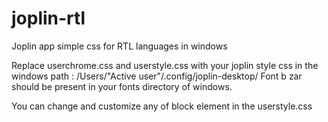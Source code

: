 # joplin-rtl
Joplin app simple css for RTL languages in windows

Replace userchrome.css and userstyle.css with your joplin style css in the windows path :
/Users/"Active user"/.config/joplin-desktop/
Font b zar should be present in your fonts directory of windows.

You can change and customize any of block element in the userstyle.css
